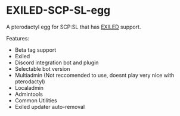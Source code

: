 # EXILED-SCP-SL-egg

A pterodactyl egg for SCP:SL that has [EXILED](https://github.com/Exiled-Team/EXILED) support.

Features:

- Beta tag support
- Exiled
- Discord integration bot and plugin
- Selectable bot version
- Multiadmin (Not reccomended to use, doesnt play very nice with pterodactyl)
- Localadmin 
- Admintools 
- Common Utilities
- Exiled updater auto-removal

